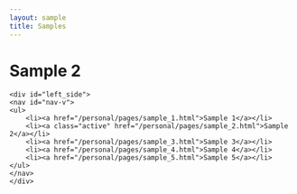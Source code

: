 ```yaml
---
layout: sample
title: Samples
---
```

<div id="wrapper">
    <div id="content_area">
      <div id="content_body">
      <h1>Sample 2</h1>
       </div>
    </div>

    <div id="left_side">
    <nav id="nav-v">
    <ul>
        <li><a href="/personal/pages/sample_1.html">Sample 1</a></li>
        <li><a class="active" href="/personal/pages/sample_2.html">Sample 2</a></li>
        <li><a href="/personal/pages/sample_3.html">Sample 3</a></li>
        <li><a href="/personal/pages/sample_4.html">Sample 4</a></li>
        <li><a href="/personal/pages/sample_5.html">Sample 5</a></li>
    </ul>
    </nav>
    </div>
</div>

